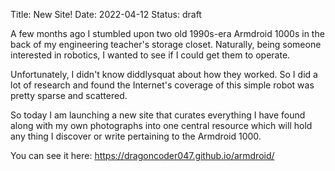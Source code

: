 Title: New Site!
Date: 2022-04-12
Status: draft

A few months ago I stumbled upon two old 1990s-era Armdroid 1000s in the back of my engineering teacher's storage closet. Naturally, being someone interested in robotics, I wanted to see if I could get them to operate.

Unfortunately, I didn't know diddlysquat about how they worked. So I did a lot of research and found the Internet's coverage of this simple robot was pretty sparse and scattered.

So today I am launching a new site that curates everything I have found along with my own photographs into one central resource which will hold any thing I discover or write pertaining to the Armdroid 1000.

You can see it here: <https://dragoncoder047.github.io/armdroid/>

